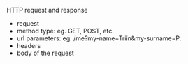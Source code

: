 HTTP request and response
- request
 - method type: eg. GET, POST, etc. 
 - url parameters: eg. /me?my-name=Triin&my-surname=P.
 - headers 
 - body of the request

